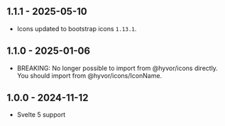 ## 1.1.1 - 2025-05-10
- Icons updated to bootstrap icons `1.13.1`.

## 1.1.0 - 2025-01-06
- BREAKING: No longer possible to import from @hyvor/icons directly. You should import from @hyvor/icons/IconName.

## 1.0.0 - 2024-11-12

- Svelte 5 support